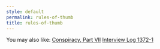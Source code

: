 ```yaml
---
style: default
permalink: rules-of-thumb
title: rules-of-thumb
---
```

You may also like:
[Conspiracy, Part VII](http://scp-wiki.net/conspiracy-part-vii)
[Interview Log 1372-1](http://scp-wiki.net/interview-log-1372-1)